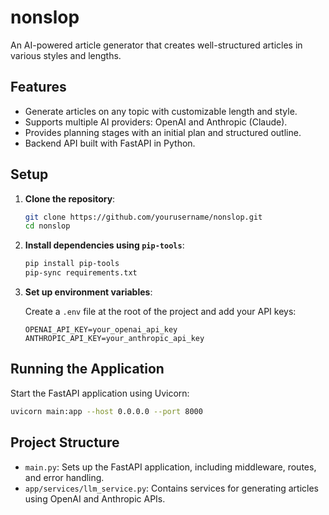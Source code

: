 # nonslop

An AI-powered article generator that creates well-structured articles in various styles and lengths.

## Features

- Generate articles on any topic with customizable length and style.
- Supports multiple AI providers: OpenAI and Anthropic (Claude).
- Provides planning stages with an initial plan and structured outline.
- Backend API built with FastAPI in Python.

## Setup

1. **Clone the repository**:
   ```bash
   git clone https://github.com/yourusername/nonslop.git
   cd nonslop
   ```

2. **Install dependencies using `pip-tools`**:
   ```bash
   pip install pip-tools
   pip-sync requirements.txt
   ```

3. **Set up environment variables**:

   Create a `.env` file at the root of the project and add your API keys:
   ```env
   OPENAI_API_KEY=your_openai_api_key
   ANTHROPIC_API_KEY=your_anthropic_api_key
   ```

## Running the Application

Start the FastAPI application using Uvicorn:

```bash
uvicorn main:app --host 0.0.0.0 --port 8000
```

## Project Structure

- `main.py`: Sets up the FastAPI application, including middleware, routes, and error handling.
- `app/services/llm_service.py`: Contains services for generating articles using OpenAI and Anthropic APIs.